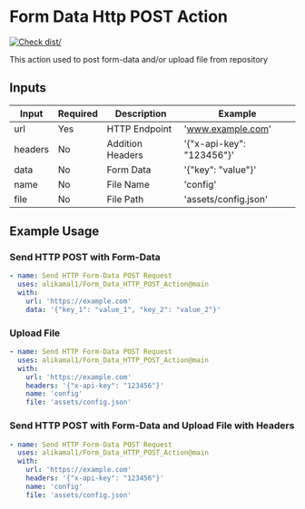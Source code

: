 # Form Data Http POST Action

[![Check dist/](https://github.com/alikamal1/Form_Data_HTTP_POST_Action/actions/workflows/check-dist.yml/badge.svg?branch=main)](https://github.com/alikamal1/Form_Data_HTTP_POST_Action/actions/workflows/check-dist.yml)

This action used to post form-data and/or upload file from repository

## Inputs

|Input|Required|Description|Example
|---|---|---|---|
|url|Yes|HTTP Endpoint|'www.example.com'
|headers|No|Addition Headers|'{"x-api-key": "123456"}'
|data|No|Form Data|'{"key": "value"}'
|name|No|File Name|'config'
|file|No|File Path|'assets/config.json'

## Example Usage

### Send HTTP POST with Form-Data

```yaml
- name: Send HTTP Form-Data POST Request
  uses: alikamal1/Form_Data_HTTP_POST_Action@main
  with:
    url: 'https://example.com'
    data: '{"key_1": "value_1", "key_2": "value_2"}'
```

### Upload File

```yaml
- name: Send HTTP Form-Data POST Request
  uses: alikamal1/Form_Data_HTTP_POST_Action@main
  with:
    url: 'https://example.com'
    headers: '{"x-api-key": "123456"}'
    name: 'config'
    file: 'assets/config.json'
```

### Send HTTP POST with Form-Data and Upload File with Headers

```yaml
- name: Send HTTP Form-Data POST Request
  uses: alikamal1/Form_Data_HTTP_POST_Action@main
  with:
    url: 'https://example.com'
    headers: '{"x-api-key": "123456"}'
    name: 'config'
    file: 'assets/config.json'
```
